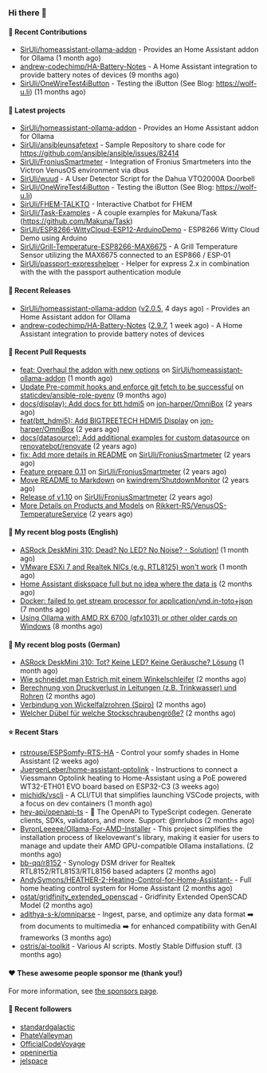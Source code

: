 ### Hi there 👋

#### 👷 Recent Contributions

- [SirUli/homeassistant-ollama-addon](https://github.com/SirUli/homeassistant-ollama-addon) - Provides an Home Assistant addon for Ollama (1 month ago)
- [andrew-codechimp/HA-Battery-Notes](https://github.com/andrew-codechimp/HA-Battery-Notes) - A Home Assistant integration to provide battery notes of devices (9 months ago)
- [SirUli/OneWireTest4iButton](https://github.com/SirUli/OneWireTest4iButton) - Testing the iButton (See Blog: https://wolf-u.li) (11 months ago)

#### 🌱 Latest projects

- [SirUli/homeassistant-ollama-addon](https://github.com/SirUli/homeassistant-ollama-addon) - Provides an Home Assistant addon for Ollama
- [SirUli/ansibleunsafetext](https://github.com/SirUli/ansibleunsafetext) - Sample Repository to share code for https://github.com/ansible/ansible/issues/82414
- [SirUli/FroniusSmartmeter](https://github.com/SirUli/FroniusSmartmeter) - Integration of Fronius Smartmeters into the Victron VenusOS environment via dbus
- [SirUli/wuud](https://github.com/SirUli/wuud) - A User Detector Script for the Dahua VTO2000A Doorbell
- [SirUli/OneWireTest4iButton](https://github.com/SirUli/OneWireTest4iButton) - Testing the iButton (See Blog: https://wolf-u.li)
- [SirUli/FHEM-TALKTO](https://github.com/SirUli/FHEM-TALKTO) - Interactive Chatbot for FHEM
- [SirUli/Task-Examples](https://github.com/SirUli/Task-Examples) - A couple examples for Makuna/Task (https://github.com/Makuna/Task)
- [SirUli/ESP8266-WittyCloud-ESP12-ArduinoDemo](https://github.com/SirUli/ESP8266-WittyCloud-ESP12-ArduinoDemo) - ESP8266 Witty Cloud Demo using Arduino
- [SirUli/Grill-Temperature-ESP8266-MAX6675](https://github.com/SirUli/Grill-Temperature-ESP8266-MAX6675) - A Grill Temperature Sensor utilizing the MAX6675 connected to an ESP866 / ESP-01
- [SirUli/passport-expresshelper](https://github.com/SirUli/passport-expresshelper) - Helper for express 2.x in combination with the with the passport authentication module

#### 🔭 Recent Releases

- [SirUli/homeassistant-ollama-addon](https://github.com/SirUli/homeassistant-ollama-addon) ([v2.0.5](https://github.com/SirUli/homeassistant-ollama-addon/releases/tag/v2.0.5), 4 days ago) - Provides an Home Assistant addon for Ollama
- [andrew-codechimp/HA-Battery-Notes](https://github.com/andrew-codechimp/HA-Battery-Notes) ([2.9.7](https://github.com/andrew-codechimp/HA-Battery-Notes/releases/tag/2.9.7), 1 week ago) - A Home Assistant integration to provide battery notes of devices

#### 🔨 Recent Pull Requests

- [feat: Overhaul the addon with new options](https://github.com/SirUli/homeassistant-ollama-addon/pull/93) on [SirUli/homeassistant-ollama-addon](https://github.com/SirUli/homeassistant-ollama-addon) (1 month ago)
- [Update Pre-commit hooks and enforce git fetch to be successful](https://github.com/staticdev/ansible-role-pyenv/pull/274) on [staticdev/ansible-role-pyenv](https://github.com/staticdev/ansible-role-pyenv) (9 months ago)
- [docs(display): Add docs for btt hdmi5](https://github.com/jon-harper/OmniBox/pull/129) on [jon-harper/OmniBox](https://github.com/jon-harper/OmniBox) (2 years ago)
- [feat(btt_hdmi5): Add BIGTREETECH HDMI5 Display](https://github.com/jon-harper/OmniBox/pull/128) on [jon-harper/OmniBox](https://github.com/jon-harper/OmniBox) (2 years ago)
- [docs(datasource): Add additional examples for custom datasource](https://github.com/renovatebot/renovate/pull/23558) on [renovatebot/renovate](https://github.com/renovatebot/renovate) (2 years ago)
- [fix: Add more details in README](https://github.com/SirUli/FroniusSmartmeter/pull/12) on [SirUli/FroniusSmartmeter](https://github.com/SirUli/FroniusSmartmeter) (2 years ago)
- [Feature prepare 0.11](https://github.com/SirUli/FroniusSmartmeter/pull/11) on [SirUli/FroniusSmartmeter](https://github.com/SirUli/FroniusSmartmeter) (2 years ago)
- [Move README to Markdown](https://github.com/kwindrem/ShutdownMonitor/pull/3) on [kwindrem/ShutdownMonitor](https://github.com/kwindrem/ShutdownMonitor) (2 years ago)
- [Release of v1.10](https://github.com/SirUli/FroniusSmartmeter/pull/7) on [SirUli/FroniusSmartmeter](https://github.com/SirUli/FroniusSmartmeter) (2 years ago)
- [More Details on Products and Models](https://github.com/Rikkert-RS/VenusOS-TemperatureService/pull/2) on [Rikkert-RS/VenusOS-TemperatureService](https://github.com/Rikkert-RS/VenusOS-TemperatureService) (2 years ago)

#### 📜 My recent blog posts (English)

- [ASRock DeskMini 310: Dead? No LED? No Noise? - Solution!](https://wolf-u.li/asrock-deskmini-310-dead-no-led-no-noise-solution/) (1 month ago)
- [VMware ESXi 7 and Realtek NICs (e.g. RTL8125) won&#39;t work](https://wolf-u.li/vmware-esxi-7-and-realtek-nics/) (1 month ago)
- [Home Assistant diskspace full but no idea where the data is](https://wolf-u.li/homeassistant-diskspace-full-but-no-idea-where-data-is/) (2 months ago)
- [Docker: failed to get stream processor for application/vnd.in-toto&#43;json](https://wolf-u.li/docker-failed-to-get-stream-processor-for-application-vnd-in-toto-json/) (7 months ago)
- [Using Ollama with AMD RX 6700 (gfx1031) or other older cards on Windows](https://wolf-u.li/using-ollama-with-amd-rx-6700-gfx1031-or-other-older-cards-on-windows/) (8 months ago)

#### 📜 My recent blog posts (German)

- [ASRock DeskMini 310: Tot? Keine LED? Keine Geräusche? Lösung](https://wolf-u.li/asrock-deskmini-310-tot-keine-led-keine-ger%C3%A4usche-loesung/) (1 month ago)
- [Wie schneidet man Estrich mit einem Winkelschleifer](https://wolf-u.li/wie-schneidet-man-estrich-mit-einem-winkelschleifer/) (2 months ago)
- [Berechnung von Druckverlust in Leitungen (z.B. Trinkwasser) und Rohren](https://wolf-u.li/berechnung-von-druckverlust-in-leitungen-trinkwasser-und-rohren/) (2 months ago)
- [Verbindung von Wickelfalzrohren (Spiro)](https://wolf-u.li/verbindung-von-wickelfalzrohren/) (2 months ago)
- [Welcher Dübel für welche Stockschraubengröße?](https://wolf-u.li/welcher-d%C3%BCbel-f%C3%BCr-welche-stockschraubengroesse/) (2 months ago)

#### ⭐ Recent Stars

- [rstrouse/ESPSomfy-RTS-HA](https://github.com/rstrouse/ESPSomfy-RTS-HA) - Control your somfy shades in Home Assistant (2 weeks ago)
- [JuergenLeber/home-assistant-optolink](https://github.com/JuergenLeber/home-assistant-optolink) - Instructions to connect a Viessmann Optolink heating to Home-Assistant using a PoE powered WT32-ETH01 EVO board based on ESP32-C3 (3 weeks ago)
- [michidk/vscli](https://github.com/michidk/vscli) - A CLI/TUI that simplifies launching VSCode projects, with a focus on dev containers (1 month ago)
- [hey-api/openapi-ts](https://github.com/hey-api/openapi-ts) - 🚀 The OpenAPI to TypeScript codegen. Generate clients, SDKs, validators, and more. Support: @mrlubos (2 months ago)
- [ByronLeeeee/Ollama-For-AMD-Installer](https://github.com/ByronLeeeee/Ollama-For-AMD-Installer) - This project simplifies the installation process of likelovewant&#39;s library, making it easier for users to manage and update their AMD GPU-compatible Ollama installations. (2 months ago)
- [bb-qq/r8152](https://github.com/bb-qq/r8152) - Synology DSM driver for Realtek RTL8152/RTL8153/RTL8156 based adapters (2 months ago)
- [AndySymons/HEATHER-2-Heating-Control-for-Home-Assistant-](https://github.com/AndySymons/HEATHER-2-Heating-Control-for-Home-Assistant-) - Full home heating control system for Home Assistant (2 months ago)
- [ostat/gridfinity_extended_openscad](https://github.com/ostat/gridfinity_extended_openscad) - Gridfinity Extended OpenSCAD Model (2 months ago)
- [adithya-s-k/omniparse](https://github.com/adithya-s-k/omniparse) - Ingest, parse, and optimize any data format ➡️ from documents to multimedia ➡️ for enhanced compatibility with GenAI frameworks (3 months ago)
- [ostris/ai-toolkit](https://github.com/ostris/ai-toolkit) - Various AI scripts. Mostly Stable Diffusion stuff. (3 months ago)

#### ❤️ These awesome people sponsor me (thank you!)


For more information, see [the sponsors page](https://github.com/sponsors/SirUli/).

#### 👯 Recent followers

- [standardgalactic](https://github.com/standardgalactic)
- [PhateValleyman](https://github.com/PhateValleyman)
- [OfficialCodeVoyage](https://github.com/OfficialCodeVoyage)
- [openinertia](https://github.com/openinertia)
- [jelspace](https://github.com/jelspace)
